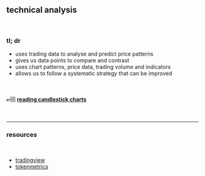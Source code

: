 ## technical analysis

<br>

### tl; dr

* uses trading data to analyse and predict price patterns
* gives us data points to compare and contrast
* uses chart patterns, price data, trading volume and indicators
* allows us to follow a systematic strategy that can be improved


<br>



#### 👉🏼 [reading candlestick charts](candlestick_charts.md)


<br>

---

### resources

<br>

* [tradingview](https://www.tradingview.com/)
* [tokenmetrics](https://tokenmetrics.com/)



